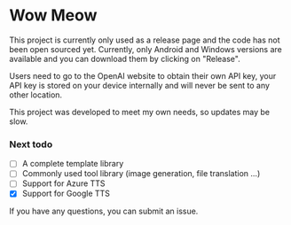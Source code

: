 # Wow Meow

This project is currently only used as a release page and the code has not been open sourced yet. Currently, only Android and Windows versions are available and you can download them by clicking on "Release".

Users need to go to the OpenAI website to obtain their own API key, your API key is stored on your device internally and will never be sent to any other location.

This project was developed to meet my own needs, so updates may be slow.

### Next todo
- [ ] A complete template library
- [ ] Commonly used tool library (image generation, file translation ...)
- [ ] Support for Azure TTS
- [x] Support for Google TTS

If you have any questions, you can submit an issue.
